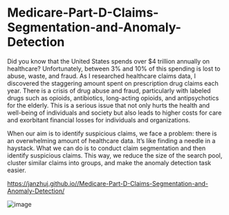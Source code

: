# Medicare-Part-D-Claims-Segmentation-and-Anomaly-Detection
Did you know that the United States spends over $4 trillion annually on healthcare? Unfortunately, between 3% and 10% of this spending is lost to abuse, waste, and fraud. As I researched healthcare claims data, I discovered the staggering amount spent on prescription drug claims each year. There is a crisis of drug abuse and fraud, particularly with labeled drugs such as opioids, antibiotics, long-acting opioids, and antipsychotics for the elderly. This is a serious issue that not only hurts the health and well-being of individuals and society but also leads to higher costs for care and exorbitant financial losses for individuals and organizations.

When our aim is to identify suspicious claims, we face a problem: there is an overwhelming amount of healthcare data. It’s like finding a needle in a haystack. What we can do is to conduct claim segmentation and then identify suspicious claims. This way, we reduce the size of the search pool, cluster similar claims into groups, and make the anomaly detection task easier.

https://janzhuj.github.io//Medicare-Part-D-Claims-Segmentation-and-Anomaly-Detection/

![image](https://github.com/Janzhuj/Medicare-Part-D-Claims-Segmentation-and-Anomaly-Detection/assets/99841253/a14d2655-cbb2-419d-b330-1e85710a8b9a)
